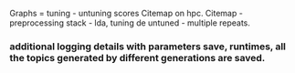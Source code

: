 Graphs = tuning - untuning scores
Citemap on hpc.
Citemap - preprocessing
stack - lda, tuning de
untuned - multiple repeats.

### additional logging details with parameters save, runtimes, all the topics generated by different generations are saved.
